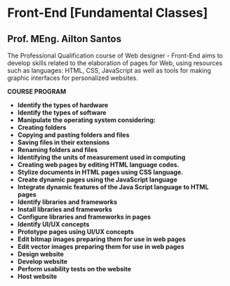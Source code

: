 # Front-End [Fundamental Classes]
## Prof. MEng. Ailton Santos


The Professional Qualification course of Web designer - Front-End aims to develop skills related to the elaboration of pages for Web, using resources such as languages: HTML, CSS, JavaScript as well as tools for making graphic interfaces for personalized websites.

<b>COURSE PROGRAM<b>

- Identify the types of hardware
- Identify the types of software
- Manipulate the operating system considering:
- Creating folders
- Copying and pasting folders and files
- Saving files in their extensions
- Renaming folders and files
- Identifying the units of measurement used in computing
- Creating web pages by editing HTML language codes.
- Stylize documents in HTML pages using CSS language.
- Create dynamic pages using the JavaScript language
- Integrate dynamic features of the Java Script language to HTML pages
- Identify libraries and frameworks
- Install libraries and frameworks
- Configure libraries and frameworks in pages
- Identify UI/UX concepts
- Prototype pages using UI/UX concepts
- Edit bitmap images preparing them for use in web pages
- Edit vector images preparing them for use in web pages
- Design website
- Develop website
- Perform usability tests on the website
- Host website
 
